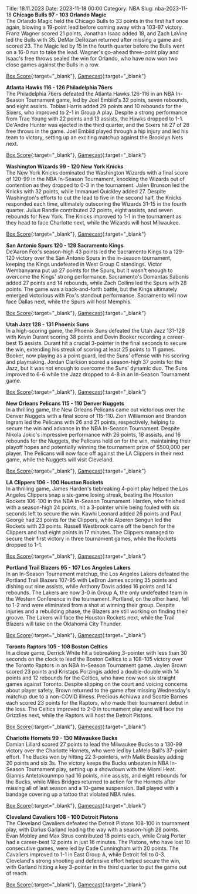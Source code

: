 Title: 18.11.2023
Date: 2023-11-18 00:00
Category: NBA 
Slug: nba-2023-11-18 
**Chicago Bulls 97 - 103 Orlando Magic**  
The Orlando Magic held the Chicago Bulls to 33 points in the first half once again, blowing a 19-point lead before coming away with a 103-97 victory. Franz Wagner scored 21 points, Jonathan Isaac added 18, and Zach LaVine led the Bulls with 35. DeMar DeRozan returned after missing a game and scored 23. The Magic led by 15 in the fourth quarter before the Bulls went on a 16-0 run to take the lead. Wagner's go-ahead three-point play and Isaac's free throws sealed the win for Orlando, who have now won two close games against the Bulls in a row. 

[Box Score](https://www.nba.com/game/orl-vs-chi-0022300033/box-score){:target="_blank"}, [Gamecast](https://www.nba.com/game/orl-vs-chi-0022300033){:target="_blank"}<br>

**Atlanta Hawks 116 - 126 Philadelphia 76ers**  
The Philadelphia 76ers defeated the Atlanta Hawks 126-116 in an NBA In-Season Tournament game, led by Joel Embiid's 32 points, seven rebounds, and eight assists. Tobias Harris added 29 points and 10 rebounds for the Sixers, who improved to 2-1 in Group A play. Despite a strong performance from Trae Young with 22 points and 13 assists, the Hawks dropped to 1-1. De'Andre Hunter was ejected in the third quarter, and the Sixers hit 27 of 28 free throws in the game. Joel Embiid played through a hip injury and led his team to victory, setting up an exciting matchup against the Brooklyn Nets next. 

[Box Score](https://www.nba.com/game/phi-vs-atl-0022300029/box-score){:target="_blank"}, [Gamecast](https://www.nba.com/game/phi-vs-atl-0022300029){:target="_blank"}<br>

**Washington Wizards 99 - 120 New York Knicks**  
The New York Knicks dominated the Washington Wizards with a final score of 120-99 in the NBA In-Season Tournament, knocking the Wizards out of contention as they dropped to 0-3 in the tournament. Jalen Brunson led the Knicks with 32 points, while Immanuel Quickley added 27. Despite Washington's efforts to cut the lead to five in the second half, the Knicks responded each time, ultimately outscoring the Wizards 31-15 in the fourth quarter. Julius Randle contributed 22 points, eight assists, and seven rebounds for New York. The Knicks improved to 1-1 in the tournament as they head to face Charlotte next, while the Wizards will host Milwaukee. 

[Box Score](https://www.nba.com/game/nyk-vs-was-0022300028/box-score){:target="_blank"}, [Gamecast](https://www.nba.com/game/nyk-vs-was-0022300028){:target="_blank"}<br>

**San Antonio Spurs 120 - 129 Sacramento Kings**  
De’Aaron Fox's season-high 43 points led the Sacramento Kings to a 129-120 victory over the San Antonio Spurs in the in-season tournament, keeping the Kings undefeated in West Group C standings. Victor Wembanyama put up 27 points for the Spurs, but it wasn't enough to overcome the Kings' strong performance. Sacramento's Domantas Sabonis added 27 points and 14 rebounds, while Zach Collins led the Spurs with 28 points. The game was a back-and-forth battle, but the Kings ultimately emerged victorious with Fox's standout performance. Sacramento will now face Dallas next, while the Spurs will host Memphis. 

[Box Score](https://www.nba.com/game/sac-vs-sas-0022300032/box-score){:target="_blank"}, [Gamecast](https://www.nba.com/game/sac-vs-sas-0022300032){:target="_blank"}<br>

**Utah Jazz 128 - 131 Phoenix Suns**  
In a high-scoring game, the Phoenix Suns defeated the Utah Jazz 131-128 with Kevin Durant scoring 38 points and Devin Booker recording a career-best 15 assists. Durant hit a crucial 3-pointer in the final seconds to secure the win, extending his streak of scoring at least 25 points to 11 games. Booker, now playing as a point guard, led the Suns' offense with his scoring and playmaking. Jordan Clarkson scored a season-high 37 points for the Jazz, but it was not enough to overcome the Suns' dynamic duo. The Suns improved to 6-6 while the Jazz dropped to 4-8 in an In-Season Tournament game. 

[Box Score](https://www.nba.com/game/phx-vs-uta-0022300035/box-score){:target="_blank"}, [Gamecast](https://www.nba.com/game/phx-vs-uta-0022300035){:target="_blank"}<br>

**New Orleans Pelicans 115 - 110 Denver Nuggets**  
In a thrilling game, the New Orleans Pelicans came out victorious over the Denver Nuggets with a final score of 115-110. Zion Williamson and Brandon Ingram led the Pelicans with 26 and 21 points, respectively, helping to secure the win and advance in the NBA In-Season Tournament. Despite Nikola Jokic's impressive performance with 26 points, 18 assists, and 16 rebounds for the Nuggets, the Pelicans held on for the win, maintaining their playoff hopes and potentially winning the tournament prize of $500,000 per player. The Pelicans will now face off against the LA Clippers in their next game, while the Nuggets will visit Cleveland. 

[Box Score](https://www.nba.com/game/den-vs-nop-0022300034/box-score){:target="_blank"}, [Gamecast](https://www.nba.com/game/den-vs-nop-0022300034){:target="_blank"}<br>

**LA Clippers 106 - 100 Houston Rockets**  
In a thrilling game, James Harden's tiebreaking 4-point play helped the Los Angeles Clippers snap a six-game losing streak, beating the Houston Rockets 106-100 in the NBA In-Season Tournament. Harden, who finished with a season-high 24 points, hit a 3-pointer while being fouled with six seconds left to secure the win. Kawhi Leonard added 26 points and Paul George had 23 points for the Clippers, while Alperen Sengun led the Rockets with 23 points. Russell Westbrook came off the bench for the Clippers and had eight points in 17 minutes. The Clippers managed to secure their first victory in three tournament games, while the Rockets dropped to 1-1. 

[Box Score](https://www.nba.com/game/hou-vs-lac-0022300037/box-score){:target="_blank"}, [Gamecast](https://www.nba.com/game/hou-vs-lac-0022300037){:target="_blank"}<br>

**Portland Trail Blazers 95 - 107 Los Angeles Lakers**  
In an In-Season Tournament matchup, the Los Angeles Lakers defeated the Portland Trail Blazers 107-95 with LeBron James scoring 35 points and dishing out nine assists, while Anthony Davis added 16 points and 14 rebounds. The Lakers are now 3-0 in Group A, the only undefeated team in the Western Conference in the tournament. Portland, on the other hand, fell to 1-2 and were eliminated from a shot at winning their group. Despite injuries and a rebuilding phase, the Blazers are still working on finding their groove. The Lakers will face the Houston Rockets next, while the Trail Blazers will take on the Oklahoma City Thunder. 

[Box Score](https://www.nba.com/game/lal-vs-por-0022300036/box-score){:target="_blank"}, [Gamecast](https://www.nba.com/game/lal-vs-por-0022300036){:target="_blank"}<br>

**Toronto Raptors 105 - 108 Boston Celtics**  
In a close game, Derrick White hit a tiebreaking 3-pointer with less than 30 seconds on the clock to lead the Boston Celtics to a 108-105 victory over the Toronto Raptors in an NBA In-Season Tournament game. Jaylen Brown scored 23 points and Kristaps Porzingis added a double-double with 14 points and 12 rebounds for the Celtics, who have now won six straight games against Toronto. Despite slipping on the court and voicing concerns about player safety, Brown returned to the game after missing Wednesday's matchup due to a non-COVID illness. Precious Achiuwa and Scottie Barnes each scored 23 points for the Raptors, who made their tournament debut in the loss. The Celtics improved to 2-0 in tournament play and will face the Grizzlies next, while the Raptors will host the Detroit Pistons. 

[Box Score](https://www.nba.com/game/bos-vs-tor-0022300031/box-score){:target="_blank"}, [Gamecast](https://www.nba.com/game/bos-vs-tor-0022300031){:target="_blank"}<br>

**Charlotte Hornets 99 - 130 Milwaukee Bucks**  
Damian Lillard scored 27 points to lead the Milwaukee Bucks to a 130-99 victory over the Charlotte Hornets, who were led by LaMelo Ball's 37-point effort. The Bucks won by hitting 22 3-pointers, with Malik Beasley adding 20 points and six 3s. The victory keeps the Bucks unbeaten in NBA In-Season Tournament play, setting up a showdown with the Miami Heat. Giannis Antetokounmpo had 16 points, nine assists, and eight rebounds for the Bucks, while Miles Bridges returned to action for the Hornets after missing all of last season and a 10-game suspension. Ball played with a bandage covering up a tattoo that violated NBA rules. 

[Box Score](https://www.nba.com/game/mil-vs-cha-0022300027/box-score){:target="_blank"}, [Gamecast](https://www.nba.com/game/mil-vs-cha-0022300027){:target="_blank"}<br>

**Cleveland Cavaliers 108 - 100 Detroit Pistons**  
The Cleveland Cavaliers defeated the Detroit Pistons 108-100 in tournament play, with Darius Garland leading the way with a season-high 28 points. Evan Mobley and Max Strus contributed 18 points each, while Craig Porter had a career-best 12 points in just 16 minutes. The Pistons, who have lost 10 consecutive games, were led by Cade Cunningham with 20 points. The Cavaliers improved to 1-1 in East Group A, while Detroit fell to 0-3. Cleveland's strong shooting and defensive effort helped secure the win, with Garland hitting a key 3-pointer in the third quarter to put the game out of reach. 

[Box Score](https://www.nba.com/game/det-vs-cle-0022300030/box-score){:target="_blank"}, [Gamecast](https://www.nba.com/game/det-vs-cle-0022300030){:target="_blank"}<br>

